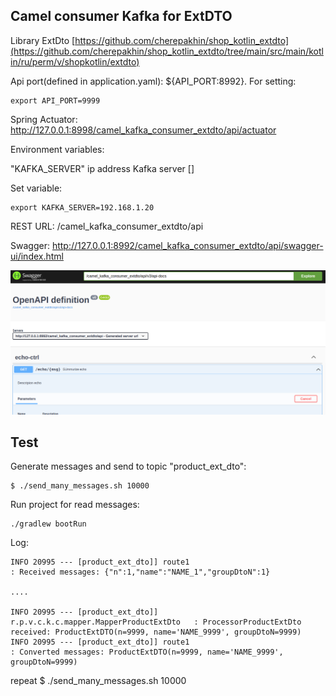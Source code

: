 ## Camel consumer Kafka for ExtDTO 

Library ExtDto [https://github.com/cherepakhin/shop_kotlin_extdto](https://github.com/cherepakhin/shop_kotlin_extdto/tree/main/src/main/kotlin/ru/perm/v/shopkotlin/extdto)

Api port(defined in application.yaml): ${API_PORT:8992}. For setting:

````shell
export API_PORT=9999
````

Spring Actuator: http://127.0.0.1:8998/camel_kafka_consumer_extdto/api/actuator

Environment variables:

"KAFKA_SERVER" ip address Kafka server []

Set variable:

````shell
export KAFKA_SERVER=192.168.1.20
````

REST URL: /camel_kafka_consumer_extdto/api

Swagger: http://127.0.0.1:8992/camel_kafka_consumer_extdto/api/swagger-ui/index.html

![swagger](doc/swagger.png)

## Test

Generate messages and send to topic "product_ext_dto":

````shell
$ ./send_many_messages.sh 10000
````

Run project for read messages:

````shell
./gradlew bootRun
````

Log:

````shell
INFO 20995 --- [product_ext_dto]] route1                                   : Received messages: {"n":1,"name":"NAME_1","groupDtoN":1}

....

INFO 20995 --- [product_ext_dto]] r.p.v.c.k.c.mapper.MapperProductExtDto   : ProcessorProductExtDto received: ProductExtDTO(n=9999, name='NAME_9999', groupDtoN=9999)
INFO 20995 --- [product_ext_dto]] route1                                   : Converted messages: ProductExtDTO(n=9999, name='NAME_9999', groupDtoN=9999)

````

repeat $ ./send_many_messages.sh 10000